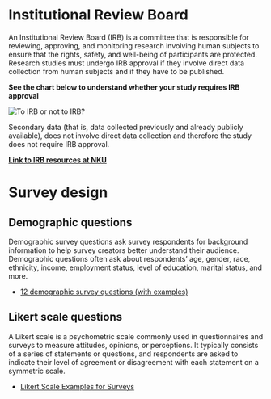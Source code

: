 # Institutional Review Board
An Institutional Review Board (IRB) is a committee that is responsible for reviewing, approving, and monitoring research involving human subjects to ensure that the rights, safety, and well-being of participants are protected. Research studies must undergo IRB approval if they involve direct data collection from human subjects and if they have to be published.

**See the chart below to understand whether your study requires IRB approval**

![To IRB or not to IRB?](https://github.com/NKU-HCI-lab/resources-hci-lab/blob/main/assets/irb-or-not-irb.gif?raw=true)

Secondary data (that is, data collected previously and already publicly available), does not involve direct data collection and therefore the study does not require IRB approval.

[**Link to IRB resources at NKU**](https://inside.nku.edu/rgc/research-compliance/irb.html)

# Survey design
## Demographic questions
Demographic survey questions ask survey respondents for background information to help survey creators better understand their audience. Demographic questions often ask about respondents’ age, gender, race, ethnicity, income, employment status, level of education, marital status, and more. 
- [12 demographic survey questions (with examples)](https://delighted.com/blog/12-demographic-survey-questions-with-examples)

## Likert scale questions
A Likert scale is a psychometric scale commonly used in questionnaires and surveys to measure attitudes, opinions, or perceptions. It typically consists of a series of statements or questions, and respondents are asked to indicate their level of agreement or disagreement with each statement on a symmetric scale. 
- [Likert Scale Examples for Surveys](./resources/survey-likert-scale-examples.pdf)


